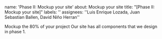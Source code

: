 name: 'Phase II: Mockup your site'
about: Mockup your site
title: "[Phase II: Mockup your site]"
labels: ''
assignees: ''Luis Enrique Lozada, Juan Sebastian Ballen, David Niño Herran''

Mockup the 80% of your project
Our site has all components that we design in phase 1. 
